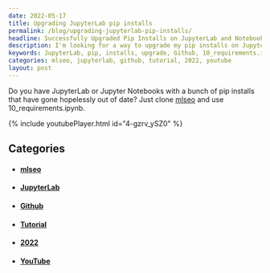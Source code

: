 ```yaml
---
date: 2022-05-17
title: Upgrading JupyterLab pip installs
permalink: /blog/upgrading-jupyterlab-pip-installs/
headline: Successfully Upgraded Pip Installs on JupyterLab and Notebooks!
description: I'm looking for a way to upgrade my pip installs on JupyterLab and Jupyter Notebooks. I found a solution! I cloned mlseo from Github and used 10_requirements.ipynb. To learn more, I watched a video tutorial on YouTube. Check out my blog post to get the full scoop.
keywords: JupyterLab, pip, installs, upgrade, Github, 10_requirements.ipynb, video, tutorial, YouTube, May 17th, 2022, mlseo, clone
categories: mlseo, jupyterlab, github, tutorial, 2022, youtube
layout: post
---
```


Do you have JupyterLab or Jupyter Notebooks with a bunch of pip installs that
have gone hopelessly out of date? Just clone
[mlseo](https://github.com/miklevin/mlseo/) and use 10_requirements.ipynb.

{% include youtubePlayer.html id="4-gzrv_ySZ0" %}


## Categories

<ul>
<li><h4><a href='/mlseo/'>mlseo</a></h4></li>
<li><h4><a href='/jupyterlab/'>JupyterLab</a></h4></li>
<li><h4><a href='/github/'>Github</a></h4></li>
<li><h4><a href='/tutorial/'>Tutorial</a></h4></li>
<li><h4><a href='/2022/'>2022</a></h4></li>
<li><h4><a href='/youtube/'>YouTube</a></h4></li></ul>